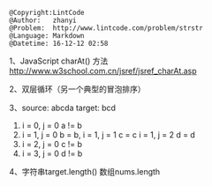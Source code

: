 ```
@Copyright:LintCode
@Author:   zhanyi
@Problem:  http://www.lintcode.com/problem/strstr
@Language: Markdown
@Datetime: 16-12-12 02:58
```

1、JavaScript charAt() 方法  http://www.w3school.com.cn/jsref/jsref_charAt.asp

2、双层循环（另一个典型的冒泡排序）

3、source: abcda
target: bcd
1) i = 0, j = 0    a != b
2) i = 1, j = 0     b = b,
    i = 1, j = 1     c = c
	i = 1, j = 2     d = d
3) i = 2, j = 0     c != b
4) i = 3,  j = 0     d != b

4、字符串target.length()
     数组nums.length